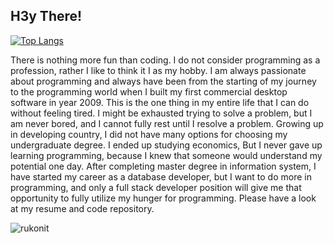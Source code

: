 ## H3y There!
[![Top Langs](https://github-readme-stats.vercel.app/api/top-langs/?username=rukonit&&hide=python,css&langs_count=4)](https://github.com/rukonit/github-readme-stats)


There is nothing more fun than coding. I do not consider programming as a profession, rather I like to think it I as my hobby. I am always passionate about programming and always have been from the starting of my journey to the programming world when I built my first commercial desktop software in year 2009. This is the one thing in my entire life that I can do without feeling tired. I might be exhausted trying to solve a problem, but I am never bored, and I cannot fully rest until I resolve a problem. Growing up in developing country, I did not have many options for choosing my undergraduate degree. I ended up studying economics, But I never gave up learning programming, because I knew that someone would understand my potential one day. After completing master degree in information system, I have started my career as a database developer, but I want to do more in programming, and only a full stack developer position will give me that opportunity to fully utilize my hunger for programming.  Please have a look at my resume and code repository.

<img src="https://github-readme-stats.vercel.app/api?username=rukonit&show_icons=true&theme=gotham" alt="rukonit" />
